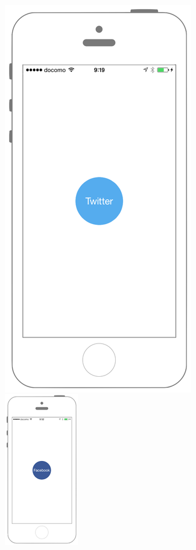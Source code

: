 [![Preview social001](./img/social001_001.png)](./001_twitter.md)
[![Preview social002](./img/social002_001.png)](./002_facebook.md)
